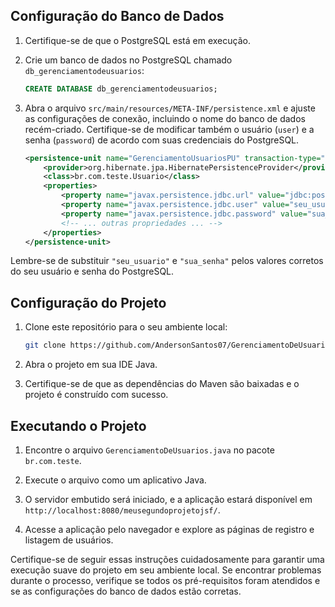 ## Configuração do Banco de Dados

1. Certifique-se de que o PostgreSQL está em execução.

2. Crie um banco de dados no PostgreSQL chamado `db_gerenciamentodeusuarios`:

   ```sql
   CREATE DATABASE db_gerenciamentodeusuarios;
   ```

3. Abra o arquivo `src/main/resources/META-INF/persistence.xml` e ajuste as configurações de conexão, incluindo o nome do banco de dados recém-criado. Certifique-se de modificar também o usuário (`user`) e a senha (`password`) de acordo com suas credenciais do PostgreSQL.

   ```xml
   <persistence-unit name="GerenciamentoUsuariosPU" transaction-type="RESOURCE_LOCAL">
       <provider>org.hibernate.jpa.HibernatePersistenceProvider</provider>
       <class>br.com.teste.Usuario</class>
       <properties>
           <property name="javax.persistence.jdbc.url" value="jdbc:postgresql://localhost:5432/db_gerenciamentodeusuarios"/>
           <property name="javax.persistence.jdbc.user" value="seu_usuario"/>
           <property name="javax.persistence.jdbc.password" value="sua_senha"/>
           <!-- ... outras propriedades ... -->
       </properties>
   </persistence-unit>
   ```

Lembre-se de substituir `"seu_usuario"` e `"sua_senha"` pelos valores corretos do seu usuário e senha do PostgreSQL.

## Configuração do Projeto

1. Clone este repositório para o seu ambiente local:

   ```bash
   git clone https://github.com/AndersonSantos07/GerenciamentoDeUsuarios-MVC-JavaJsf.git
   ```

2. Abra o projeto em sua IDE Java.

3. Certifique-se de que as dependências do Maven são baixadas e o projeto é construído com sucesso.

## Executando o Projeto

1. Encontre o arquivo `GerenciamentoDeUsuarios.java` no pacote `br.com.teste`.

2. Execute o arquivo como um aplicativo Java.

3. O servidor embutido será iniciado, e a aplicação estará disponível em `http://localhost:8080/meusegundoprojetojsf/`.

4. Acesse a aplicação pelo navegador e explore as páginas de registro e listagem de usuários.

Certifique-se de seguir essas instruções cuidadosamente para garantir uma execução suave do projeto em seu ambiente local. Se encontrar problemas durante o processo, verifique se todos os pré-requisitos foram atendidos e se as configurações do banco de dados estão corretas.

